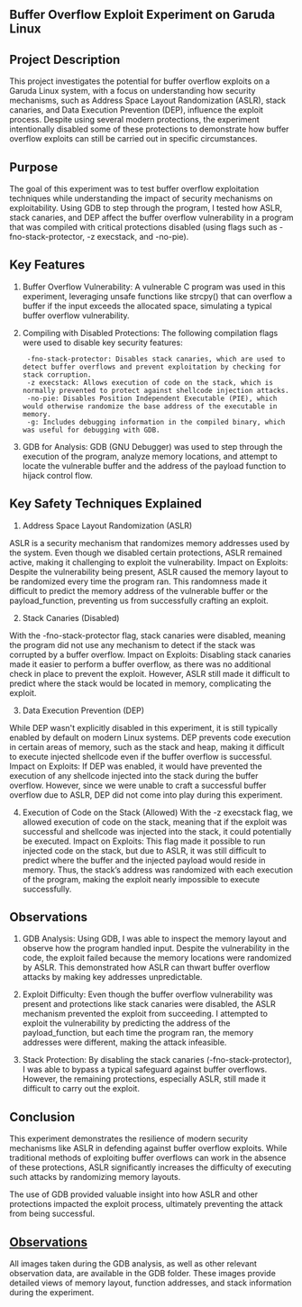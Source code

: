## Buffer Overflow Exploit Experiment on Garuda Linux
 
 ## Project Description

This project investigates the potential for buffer overflow exploits on a Garuda Linux system, with a focus on understanding how security mechanisms, such as Address Space Layout Randomization (ASLR), stack canaries, and Data Execution Prevention (DEP), influence the exploit process. Despite using several modern protections, the experiment intentionally disabled some of these protections to demonstrate how buffer overflow exploits can still be carried out in specific circumstances.

 ## Purpose

The goal of this experiment was to test buffer overflow exploitation techniques while understanding the impact of security mechanisms on exploitability. Using GDB to step through the program, I tested how ASLR, stack canaries, and DEP affect the buffer overflow vulnerability in a program that was compiled with critical protections disabled (using flags such as -fno-stack-protector, -z execstack, and -no-pie).

 ## Key Features

1) Buffer Overflow Vulnerability: A vulnerable C program was used in this experiment, leveraging unsafe functions like strcpy() that can overflow a buffer if the input exceeds the allocated space, simulating a typical buffer overflow vulnerability.

2) Compiling with Disabled Protections: The following compilation flags were used to disable key security features:

        -fno-stack-protector: Disables stack canaries, which are used to detect buffer overflows and prevent exploitation by checking for stack corruption.
        -z execstack: Allows execution of code on the stack, which is normally prevented to protect against shellcode injection attacks.
        -no-pie: Disables Position Independent Executable (PIE), which would otherwise randomize the base address of the executable in memory.
        -g: Includes debugging information in the compiled binary, which was useful for debugging with GDB.

3) GDB for Analysis: GDB (GNU Debugger) was used to step through the execution of the program, analyze memory locations, and attempt to locate the vulnerable buffer and the address of the payload function to hijack control flow.

 ## Key Safety Techniques Explained

1) Address Space Layout Randomization (ASLR)

ASLR is a security mechanism that randomizes memory addresses used by the system. Even though we disabled certain protections, ASLR remained active, making it challenging to exploit the vulnerability.
Impact on Exploits: Despite the vulnerability being present, ASLR caused the memory layout to be randomized every time the program ran. This randomness made it difficult to predict the memory address of the vulnerable buffer or the payload_function, preventing us from successfully crafting an exploit.

2)  Stack Canaries (Disabled)

With the -fno-stack-protector flag, stack canaries were disabled, meaning the program did not use any mechanism to detect if the stack was corrupted by a buffer overflow.
Impact on Exploits: Disabling stack canaries made it easier to perform a buffer overflow, as there was no additional check in place to prevent the exploit. However, ASLR still made it difficult to predict where the stack would be located in memory, complicating the exploit.

3) Data Execution Prevention (DEP)

While DEP wasn't explicitly disabled in this experiment, it is still typically enabled by default on modern Linux systems. DEP prevents code execution in certain areas of memory, such as the stack and heap, making it difficult to execute injected shellcode even if the buffer overflow is successful.
Impact on Exploits: If DEP was enabled, it would have prevented the execution of any shellcode injected into the stack during the buffer overflow. However, since we were unable to craft a successful buffer overflow due to ASLR, DEP did not come into play during this experiment.

4) Execution of Code on the Stack (Allowed)
With the -z execstack flag, we allowed execution of code on the stack, meaning that if the exploit was successful and shellcode was injected into the stack, it could potentially be executed.
Impact on Exploits: This flag made it possible to run injected code on the stack, but due to ASLR, it was still difficult to predict where the buffer and the injected payload would reside in memory. Thus, the stack’s address was randomized with each execution of the program, making the exploit nearly impossible to execute successfully.

 ## Observations

1) GDB Analysis: Using GDB, I was able to inspect the memory layout and observe how the program handled input. Despite the vulnerability in the code, the exploit failed because the memory locations were randomized by ASLR. This demonstrated how ASLR can thwart buffer overflow attacks by making key addresses unpredictable.

2) Exploit Difficulty: Even though the buffer overflow vulnerability was present and protections like stack canaries were disabled, the ASLR mechanism prevented the exploit from succeeding. I attempted to exploit the vulnerability by predicting the address of the payload_function, but each time the program ran, the memory addresses were different, making the attack infeasible.

3) Stack Protection: By disabling the stack canaries (-fno-stack-protector), I was able to bypass a typical safeguard against buffer overflows. However, the remaining protections, especially ASLR, still made it difficult to carry out the exploit.

 ## Conclusion

This experiment demonstrates the resilience of modern security mechanisms like ASLR in defending against buffer overflow exploits. While traditional methods of exploiting buffer overflows can work in the absence of these protections, ASLR significantly increases the difficulty of executing such attacks by randomizing memory layouts.

The use of GDB provided valuable insight into how ASLR and other protections impacted the exploit process, ultimately preventing the attack from being successful.

## [Observations](https://github.com/CHIRANJEET1729DAS/Buffer-Overflow-Exploiataion-experimental-/tree/main/Arch_based_system(GARUDA)/GDB)
All images taken during the GDB analysis, as well as other relevant observation data, are available in the GDB folder. These images provide detailed views of memory layout, function addresses, and stack information during the experiment.
